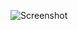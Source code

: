 ![Screenshot](https://raw.githubusercontent.com/Cryakl/Ultimate-RAT-Collection/refs/heads/main/NyanW0rm/NYAN%20W0rm%20v0.3.8/Screenshot.png)
